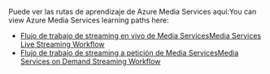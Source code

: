 <span data-ttu-id="36e80-101">Puede ver las rutas de aprendizaje de Azure Media Services aquí:</span><span class="sxs-lookup"><span data-stu-id="36e80-101">You can view Azure Media Services learning paths here:</span></span>

* [<span data-ttu-id="36e80-102">Flujo de trabajo de streaming en vivo de Media Services</span><span class="sxs-lookup"><span data-stu-id="36e80-102">Media Services Live Streaming Workflow</span></span>](https://azure.microsoft.com/documentation/learning-paths/media-services-streaming-live/)
* [<span data-ttu-id="36e80-103">Flujo de trabajo de streaming a petición de Media Services</span><span class="sxs-lookup"><span data-stu-id="36e80-103">Media Services on Demand Streaming Workflow</span></span>](https://azure.microsoft.com/documentation/learning-paths/media-services-streaming-on-demand/)
